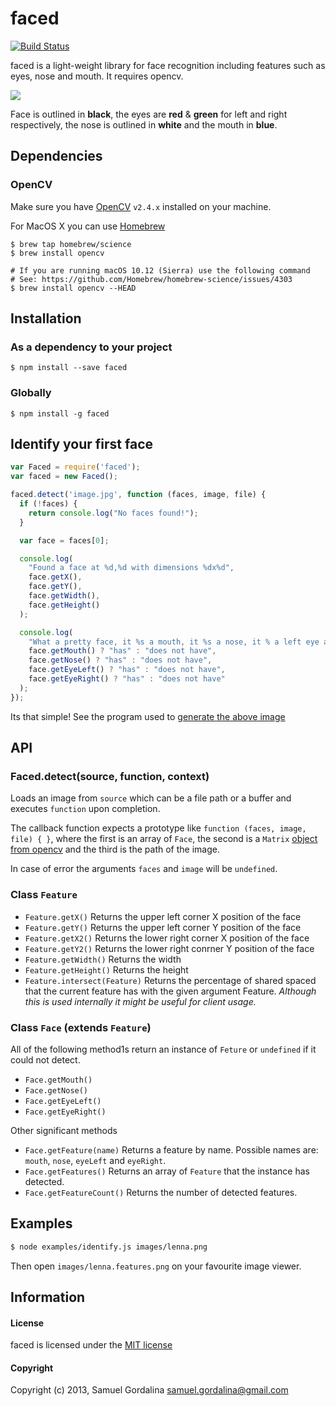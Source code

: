 # faced
[![Build Status](https://travis-ci.org/gordalina/faced.svg?branch=master)](https://travis-ci.org/gordalina/faced)

faced is a light-weight library for face recognition including features such as eyes, nose and mouth. It requires opencv.

![](https://raw.github.com/gordalina/faced/master/images/lenna.features.png)

Face is outlined in **black**, the eyes are **red** & **green** for left and right respectively, the nose is outlined in **white** and the mouth in **blue**.

## Dependencies

### OpenCV

Make sure you have [OpenCV](http://opencv.org/downloads.html) `v2.4.x` installed on your machine.

For MacOS X you can use [Homebrew](http://brew.sh)

```
$ brew tap homebrew/science
$ brew install opencv

# If you are running macOS 10.12 (Sierra) use the following command
# See: https://github.com/Homebrew/homebrew-science/issues/4303
$ brew install opencv --HEAD
```

## Installation

### As a dependency to your project

```
$ npm install --save faced
```

### Globally
```
$ npm install -g faced
```

## Identify your first face

```javascript
var Faced = require('faced');
var faced = new Faced();

faced.detect('image.jpg', function (faces, image, file) {
  if (!faces) {
    return console.log("No faces found!");
  }

  var face = faces[0];

  console.log(
    "Found a face at %d,%d with dimensions %dx%d",
    face.getX(),
    face.getY(),
    face.getWidth(),
    face.getHeight()
  );

  console.log(
    "What a pretty face, it %s a mouth, it %s a nose, it % a left eye and it %s a right eye!",
    face.getMouth() ? "has" : "does not have",
    face.getNose() ? "has" : "does not have",
    face.getEyeLeft() ? "has" : "does not have",
    face.getEyeRight() ? "has" : "does not have"
  );
});
```

Its that simple! See the program used to [generate the above image](https://github.com/gordalina/faced/blob/master/examples/identify.js)

## API

### Faced.detect(source, function, context)

Loads an image from `source` which can be a file path or a buffer and executes `function` upon completion.

The callback function expects a prototype like `function (faces, image, file) { }`, where the first is an array of `Face`, the second is a `Matrix` [object from opencv](https://npmjs.org/package/opencv#readme) and the third is the path of the image.

In case of error the arguments `faces` and `image` will be `undefined`.

### Class `Feature`
 - `Feature.getX()` Returns the upper left corner X position of the face
 - `Feature.getY()` Returns the upper left corner Y position of the face
 - `Feature.getX2()` Returns the lower right corner X position of the face
 - `Feature.getY2()` Returns the lower right conrner Y position of the face
 - `Feature.getWidth()` Returns the width
 - `Feature.getHeight()` Returns the height
 - `Feature.intersect(Feature)` Returns the percentage of shared spaced that the current feature has with the given argument Feature. *Although this is used internally it might be useful for client usage.*

### Class `Face` (extends `Feature`)

All of the following method1s return an instance of `Feture` or `undefined` if it could not detect.

 - `Face.getMouth()`
 - `Face.getNose()`
 - `Face.getEyeLeft()`
 - `Face.getEyeRight()`

Other significant methods

 - `Face.getFeature(name)` Returns a feature by name. Possible names are: `mouth`, `nose`, `eyeLeft` and `eyeRight`.
 - `Face.getFeatures()` Returns an array of `Feature` that the instance has detected.
 - `Face.getFeatureCount()` Returns the number of detected features.

## Examples

```bash
$ node examples/identify.js images/lenna.png
```

Then open `images/lenna.features.png` on your favourite image viewer.

## Information

#### License

faced is licensed under the [MIT license](http://opensource.org/licenses/MIT)

#### Copyright

Copyright (c) 2013, Samuel Gordalina <samuel.gordalina@gmail.com>
